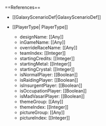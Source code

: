 ==References==
 * [[GalaxyScenarioDef|GalaxyScenarioDef]]

 * [[PlayerType| PlayerType]]
   * designName: [[Any]]
   * inGameName: [[Any]]
   * overrideRaceName: [[Any]]
   * teamIndex: [[Integer]]
   * startingCredits: [[Integer]]
   * startingMetal: [[Integer]]
   * startingCrystal: [[Integer]]
   * isNormalPlayer: [[Boolean]]
   * isRaidingPlayer: [[Boolean]]
   * isInsurgentPlayer: [[Boolean]]
   * isOccupationPlayer: [[Boolean]]
   * isMadVasariPlayer: [[Boolean]]
   * themeGroup: [[Any]]
   * themeIndex: [[Integer]]
   * pictureGroup: [[Any]]
   * pictureIndex: [[Integer]]


